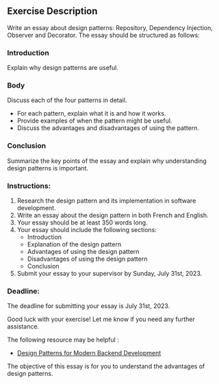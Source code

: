 ## Exercise Description
Write an essay about design patterns: Repository, Dependency Injection, Observer and Decorator. The essay should be structured as follows:

### Introduction
Explain why design patterns are useful.

### Body
Discuss each of the four patterns in detail.
- For each pattern, explain what it is and how it works.
- Provide examples of when the pattern might be useful.
- Discuss the advantages and disadvantages of using the pattern.

### Conclusion
Summarize the key points of the essay and explain why understanding design patterns is important.

### Instructions:
1. Research the design pattern and its implementation in software development.
2. Write an essay about the design pattern in both French and English.
3. Your essay should be at least 350 words long.
4. Your essay should include the following sections:
    * Introduction
    * Explanation of the design pattern
    * Advantages of using the design pattern
    * Disadvantages of using the design pattern
    * Conclusion
5. Submit your essay to your supervisor by Sunday, July 31st, 2023.

### Deadline:
The deadline for submitting your essay is July 31st, 2023.

Good luck with your exercise! Let me know if you need any further assistance.

The following resource may be helpful :
- [Design Patterns for Modern Backend Development](https://www.freecodecamp.org/news/design-pattern-for-modern-backend-development-and-use-cases/amp/#repository-pattern)

The objective of this essay is for you to understand the advantages of design patterns.

